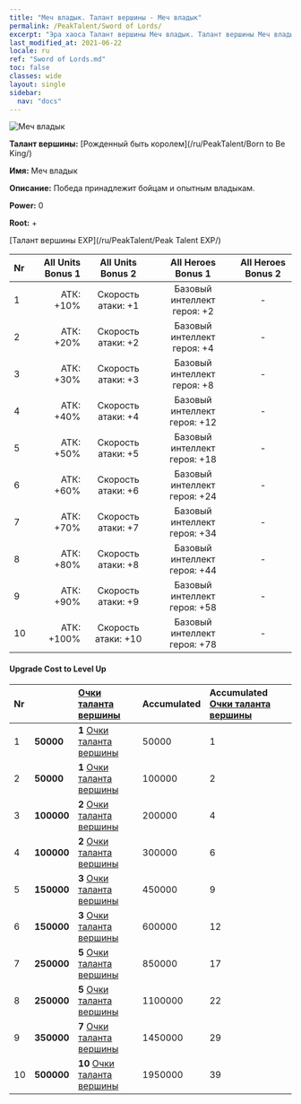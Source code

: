 ```yaml
---
title: "Меч владык. Талант вершины - Меч владык"
permalink: /PeakTalent/Sword of Lords/
excerpt: "Эра хаоса Талант вершины Меч владык. Талант вершины Меч владык. Меч владык"
last_modified_at: 2021-06-22
locale: ru
ref: "Sword of Lords.md"
toc: false
classes: wide
layout: single
sidebar:
  nav: "docs"
---
```


  ![Меч владык](/images/pt/talent_4301.png)

  **Талант вершины:** [Рожденный быть королем](/ru/PeakTalent/Born to Be King/)

  **Имя:** Меч владык

  **Описание:** Победа принадлежит бойцам и опытным владыкам.

  **Power:** 0

  **Root:** +

  [Талант вершины EXP](/ru/PeakTalent/Peak Talent EXP/)

  | Nr | All Units Bonus 1 | All Units Bonus 2 | All Heroes Bonus 1 | All Heroes Bonus 2 |
  |:---|--------------:|:-------------:|:-------------:|:-------------:|
  | 1 | АТК: +10% | Скорость атаки: +1 | Базовый интеллект героя: +2 | - |
  | 2 | АТК: +20% | Скорость атаки: +2 | Базовый интеллект героя: +4 | - |
  | 3 | АТК: +30% | Скорость атаки: +3 | Базовый интеллект героя: +8 | - |
  | 4 | АТК: +40% | Скорость атаки: +4 | Базовый интеллект героя: +12 | - |
  | 5 | АТК: +50% | Скорость атаки: +5 | Базовый интеллект героя: +18 | - |
  | 6 | АТК: +60% | Скорость атаки: +6 | Базовый интеллект героя: +24 | - |
  | 7 | АТК: +70% | Скорость атаки: +7 | Базовый интеллект героя: +34 | - |
  | 8 | АТК: +80% | Скорость атаки: +8 | Базовый интеллект героя: +44 | - |
  | 9 | АТК: +90% | Скорость атаки: +9 | Базовый интеллект героя: +58 | - |
  | 10 | АТК: +100% | Скорость атаки: +10 | Базовый интеллект героя: +78 | - |


#### Upgrade Cost to Level Up

  | Nr | <i class="fas fa-coins"/> | [Очки таланта вершины](/ItemsRU/con_934/) | Accumulated <i class="fas fa-coins"/> | Accumulated [Очки таланта вершины](/ItemsRU/con_934/) |
  |:---|:--------------|:-------------|:-------------|:-------------|
  | 1 | **50000** | **1** [Очки таланта вершины](/ItemsRU/con_934/) | 50000 | 1 |
  | 2 | **50000** | **1** [Очки таланта вершины](/ItemsRU/con_934/) | 100000 | 2 |
  | 3 | **100000** | **2** [Очки таланта вершины](/ItemsRU/con_934/) | 200000 | 4 |
  | 4 | **100000** | **2** [Очки таланта вершины](/ItemsRU/con_934/) | 300000 | 6 |
  | 5 | **150000** | **3** [Очки таланта вершины](/ItemsRU/con_934/) | 450000 | 9 |
  | 6 | **150000** | **3** [Очки таланта вершины](/ItemsRU/con_934/) | 600000 | 12 |
  | 7 | **250000** | **5** [Очки таланта вершины](/ItemsRU/con_934/) | 850000 | 17 |
  | 8 | **250000** | **5** [Очки таланта вершины](/ItemsRU/con_934/) | 1100000 | 22 |
  | 9 | **350000** | **7** [Очки таланта вершины](/ItemsRU/con_934/) | 1450000 | 29 |
  | 10 | **500000** | **10** [Очки таланта вершины](/ItemsRU/con_934/) | 1950000 | 39 |
